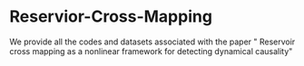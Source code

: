 # Reservior-Cross-Mapping

We provide all the codes and datasets associated with the paper " Reservoir cross mapping as a nonlinear framework for detecting dynamical causality"
